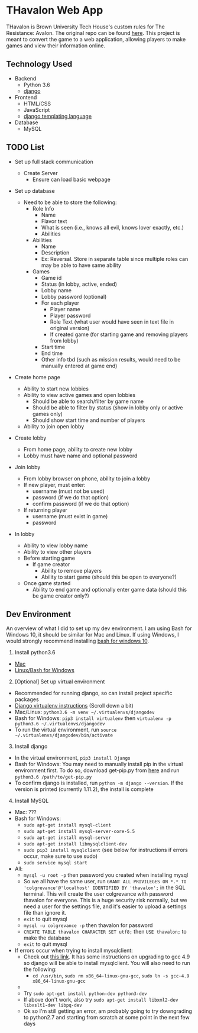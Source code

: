 # THavalon Web App

THavalon is Brown University Tech House's custom rules for The Resistance: Avalon. The original repo can be found [here](https://github.com/aquadrizzt/THavalon). This project is meant to convert the game to a web application, allowing players to make games and view their information online. 

## Technology Used
* Backend
  * Python 3.6
  * [django](https://www.djangoproject.com/)
* Frontend
  * HTML/CSS
  * JavaScript
  * [django templating language](https://docs.djangoproject.com/en/1.11/topics/templates/)
* Database
  * MySQL

## TODO List
* Set up full stack communication
  * Create Server
    * Ensure can load basic webpage

* Set up database
  * Need to be able to store the following:
    * Role Info
      * Name
      * Flavor text
      * What is seen (i.e., knows all evil, knows lover exactly, etc.)
      * Abilities
    * Abilities
      * Name 
      * Description
      * Ex: Reversal. Store in separate table since multiple roles can may be able to have same ability
    * Games
      * Game id
      * Status (in lobby, active, ended)
      * Lobby name
      * Lobby password (optional)
      * For each player
        * Player name
        * Player password
        * Role Text (what user would have seen in text file in original version)
        * If created game (for starting game and removing players from lobby)
      * Start time
      * End time
      * Other info tbd (such as mission results, would need to be manually entered at game end)
    
* Create home page
  * Ability to start new lobbies
  * Ability to view active games and open lobbies
    * Should be able to search/filter by game name
    * Should be able to filter by status (show in lobby only or active games only)
    * Should show start time and number of players
  * Ability to join open lobby
  
* Create lobby
  * From home page, ability to create new lobby
  * Lobby must have name and optional password

* Join lobby
  * From lobby browser on phone, ability to join a lobby
  * If new player, must enter:
    * username (must not be used)
    * password (if we do that option)
    * confirm password (if we do that option)
  * If returning player
    * username (must exist in game)
    * password
  
* In lobby
  * Ability to view lobby name
  * Ability to view other players
  * Before starting game
    * If game creator
      * Ability to remove players
      * Ability to start game (should this be open to everyone?)
  * Once game started
    * Ability to end game and optionally enter game data (should this be game creator only?)

## Dev Environment
An overview of what I did to set up my dev environment. I am using Bash for Windows 10, it should be similar for Mac and Linux. If using Windows, I would strongly recommend installing [bash for windows 10](https://msdn.microsoft.com/en-us/commandline/wsl/install_guide).

1. Install python3.6
  * [Mac](https://www.python.org/downloads/release/python-361/)
  * [Linux/Bash for Windows](https://askubuntu.com/questions/865554/how-do-i-install-python-3-6-using-apt-get)
2. [Optional] Set up virtual environment
  * Recommended for running django, so can install project specific packages
  * [Django virtualenv instructions](https://docs.djangoproject.com/en/1.11/intro/contributing/#getting-a-copy-of-django-s-development-version) (Scroll down a bit)
  * Mac/Linux: `python3.6 -m venv ~/.virtualenvs/djangodev`
  * Bash for Windows: `pip3 install virtualenv` then `virtualenv -p python3.6 ~/.virtualenvs/djangodev`
  * To run the virtual environment, run `source ~/.virtualenvs/djangodev/bin/activate`
3. Install django
  * In the virtual environment, `pip3 install Django`
  * Bash for Windows: You may need to manually install pip in the virtual environment first. To do so, download get-pip.py from [here](https://pip.pypa.io/en/latest/installing/#installing-with-get-pip-py) and run `python3.6 /path/to/get-pip.py`
  * To confirm django is installed, run `python -m django --version`. If the version is printed (currently 1.11.2), the install is complete
4. Install MySQL
  * Mac: ???
  * Bash for Windows: 
    * `sudo apt-get install mysql-client`
    * `sudo apt-get install mysql-server-core-5.5`
    * `sudo apt-get install mysql-server`
    * `sudo apt-get install libmysqlclient-dev`
    * `sudo pip3 install mysqlclient` (see below for instructions if errors occur, make sure to use sudo)
    * `sudo service mysql start`
  * All: 
    * `mysql -u root -p` then password you created when installing mysql
    * So we all have the same user, run `GRANT ALL PRIVILEGES ON *.* TO 'colgrevance'@'localhost' IDENTIFIED BY 'thavalon';` in the SQL terminal. This will create the user colgrevance with password thavalon for everyone. This is a huge security risk normally, but we need a user for the settings file, and it's easier to upload a settings file than ignore it. 
    * `exit` to quit mysql
    * `mysql -u colgrevance -p` then thavalon for password
    * `CREATE TABLE thavalon CHARACTER SET utf8;` then `USE thavalon;` to make the database
    * `exit` to quit mysql
  * If errors occur when trying to install mysqlclient:
    * Check out [this link](https://askubuntu.com/questions/428198/getting-installing-gcc-g-4-9-on-ubuntu). It has some instructions on upgrading to gcc 4.9 so django will be able to install mysqlclient. You will also need to run the following:
      * `cd /usr/bin`, `sudo rm x86_64-linux-gnu-gcc`, `sudo ln -s gcc-4.9 x86_64-linux-gnu-gcc`
    * 
    * Try `sudo apt-get install python-dev python3-dev`
    * If above don't work, also try `sudo apt-get install libxml2-dev libxslt1-dev libpq-dev `
    * Ok so I'm still getting an error, am probably going to try downgrading to python2.7 and starting from scratch at some point in the next few days

